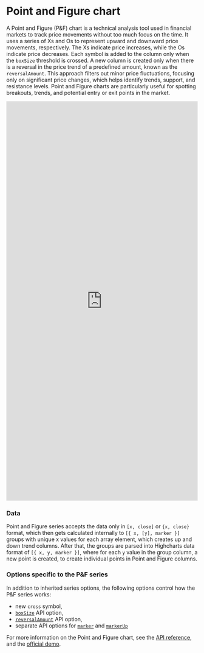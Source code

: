 Point and Figure chart
================


A Point and Figure (P&F) chart is a technical analysis tool used in financial markets to track price movements without too much focus on the time. It uses a series of Xs and Os to represent upward and downward price movements, respectively. The Xs indicate price increases, while the Os indicate price decreases. Each symbol is added to the column only when the `boxSize` threshold is crossed. A new column is created only when there is a reversal in the price trend of a predefined amount, known as the `reversalAmount`. This approach filters out minor price fluctuations, focusing only on significant price changes, which helps identify trends, support, and resistance levels. Point and Figure charts are particularly useful for spotting breakouts, trends, and potential entry or exit points in the market.

<iframe style="width: 100%; height: 1050px; border: none;" src=https://www.highcharts.com/samples/embed/stock/pointandfigure/pointandfigure-interactive allow="fullscreen"></iframe>


### Data

Point and Figure series accepts the data only in `[x, close]` or `{x, close}` format, which then gets calculated internally to `[{ x, [y], marker }]` groups with unique x values for each array element, which creates up and down trend columns. After that, the groups are parsed into Highcharts data format of `[{ x, y, marker }]`, where for each `y` value in the group column, a new point is created, to create individual points in Point and Figure columns.

### Options specific to the P&F series
In addition to inherited series options, the following options control how the P&F series works:
- new `cross` symbol,
- [`boxSize`](https://api.highcharts.com/highstock/plotOptions.pointandfigure.boxSize) API option,
- [`reversalAmount`](https://api.highcharts.com/highstock/plotOptions.pointandfigure.reversalAmount) API option,
- separate API options for [`marker`](https://api.highcharts.com/highstock/plotOptions.pointandfigure.marker) and [`markerUp`](https://api.highcharts.com/highstock/plotOptions.pointandfigure.markerUp)



For more information on the Point and Figure chart, see the [API reference](https://api.highcharts.com/highstock/plotOptions.pointandfigure), and the [official demo](https://www.highcharts.com/samples/embed/stock/demo/pointandfigure).
